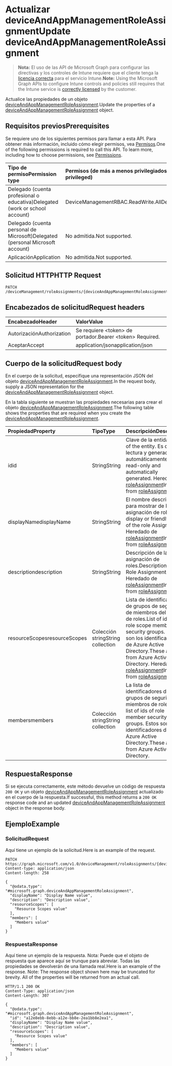 # <a name="update-deviceandappmanagementroleassignment"></a><span data-ttu-id="c2f1b-101">Actualizar deviceAndAppManagementRoleAssignment</span><span class="sxs-lookup"><span data-stu-id="c2f1b-101">Update deviceAndAppManagementRoleAssignment</span></span>

> <span data-ttu-id="c2f1b-102">**Nota:** El uso de las API de Microsoft Graph para configurar las directivas y los controles de Intune requiere que el cliente tenga la [licencia correcta](https://go.microsoft.com/fwlink/?linkid=839381) para el servicio Intune.</span><span class="sxs-lookup"><span data-stu-id="c2f1b-102">**Note:** Using the Microsoft Graph APIs to configure Intune controls and policies still requires that the Intune service is [correctly licensed](https://go.microsoft.com/fwlink/?linkid=839381) by the customer.</span></span>

<span data-ttu-id="c2f1b-103">Actualice las propiedades de un objeto [deviceAndAppManagementRoleAssignment](../resources/intune_rbac_deviceandappmanagementroleassignment.md).</span><span class="sxs-lookup"><span data-stu-id="c2f1b-103">Update the properties of a [deviceAndAppManagementRoleAssignment](../resources/intune_rbac_deviceandappmanagementroleassignment.md) object.</span></span>
## <a name="prerequisites"></a><span data-ttu-id="c2f1b-104">Requisitos previos</span><span class="sxs-lookup"><span data-stu-id="c2f1b-104">Prerequisites</span></span>
<span data-ttu-id="c2f1b-p101">Se requiere uno de los siguientes permisos para llamar a esta API. Para obtener más información, incluido cómo elegir permisos, vea [Permisos](../../../concepts/permissions_reference.md).</span><span class="sxs-lookup"><span data-stu-id="c2f1b-p101">One of the following permissions is required to call this API. To learn more, including how to choose permissions, see [Permissions](../../../concepts/permissions_reference.md).</span></span>

|<span data-ttu-id="c2f1b-107">Tipo de permiso</span><span class="sxs-lookup"><span data-stu-id="c2f1b-107">Permission type</span></span>|<span data-ttu-id="c2f1b-108">Permisos (de más a menos privilegiados)</span><span class="sxs-lookup"><span data-stu-id="c2f1b-108">Permissions (from most to least privileged)</span></span>|
|:---|:---|
|<span data-ttu-id="c2f1b-109">Delegado (cuenta profesional o educativa)</span><span class="sxs-lookup"><span data-stu-id="c2f1b-109">Delegated (work or school account)</span></span>|<span data-ttu-id="c2f1b-110">DeviceManagementRBAC.ReadWrite.All</span><span class="sxs-lookup"><span data-stu-id="c2f1b-110">DeviceManagementRBAC.ReadWrite.All</span></span>|
|<span data-ttu-id="c2f1b-111">Delegado (cuenta personal de Microsoft)</span><span class="sxs-lookup"><span data-stu-id="c2f1b-111">Delegated (personal Microsoft account)</span></span>|<span data-ttu-id="c2f1b-112">No admitida.</span><span class="sxs-lookup"><span data-stu-id="c2f1b-112">Not supported.</span></span>|
|<span data-ttu-id="c2f1b-113">Aplicación</span><span class="sxs-lookup"><span data-stu-id="c2f1b-113">Application</span></span>|<span data-ttu-id="c2f1b-114">No admitida.</span><span class="sxs-lookup"><span data-stu-id="c2f1b-114">Not supported.</span></span>|

## <a name="http-request"></a><span data-ttu-id="c2f1b-115">Solicitud HTTP</span><span class="sxs-lookup"><span data-stu-id="c2f1b-115">HTTP Request</span></span>
<!-- {
  "blockType": "ignored"
}
-->
``` http
PATCH /deviceManagement/roleAssignments/{deviceAndAppManagementRoleAssignmentId}
```

## <a name="request-headers"></a><span data-ttu-id="c2f1b-116">Encabezados de solicitud</span><span class="sxs-lookup"><span data-stu-id="c2f1b-116">Request headers</span></span>
|<span data-ttu-id="c2f1b-117">Encabezado</span><span class="sxs-lookup"><span data-stu-id="c2f1b-117">Header</span></span>|<span data-ttu-id="c2f1b-118">Valor</span><span class="sxs-lookup"><span data-stu-id="c2f1b-118">Value</span></span>|
|:---|:---|
|<span data-ttu-id="c2f1b-119">Autorización</span><span class="sxs-lookup"><span data-stu-id="c2f1b-119">Authorization</span></span>|<span data-ttu-id="c2f1b-120">Se requiere &lt;token&gt; de portador.</span><span class="sxs-lookup"><span data-stu-id="c2f1b-120">Bearer &lt;token&gt; Required.</span></span>|
|<span data-ttu-id="c2f1b-121">Aceptar</span><span class="sxs-lookup"><span data-stu-id="c2f1b-121">Accept</span></span>|<span data-ttu-id="c2f1b-122">application/json</span><span class="sxs-lookup"><span data-stu-id="c2f1b-122">application/json</span></span>|

## <a name="request-body"></a><span data-ttu-id="c2f1b-123">Cuerpo de la solicitud</span><span class="sxs-lookup"><span data-stu-id="c2f1b-123">Request body</span></span>
<span data-ttu-id="c2f1b-124">En el cuerpo de la solicitud, especifique una representación JSON del objeto [deviceAndAppManagementRoleAssignment](../resources/intune_rbac_deviceandappmanagementroleassignment.md).</span><span class="sxs-lookup"><span data-stu-id="c2f1b-124">In the request body, supply a JSON representation for the [deviceAndAppManagementRoleAssignment](../resources/intune_rbac_deviceandappmanagementroleassignment.md) object.</span></span>

<span data-ttu-id="c2f1b-125">En la tabla siguiente se muestran las propiedades necesarias para crear el objeto [deviceAndAppManagementRoleAssignment](../resources/intune_rbac_deviceandappmanagementroleassignment.md).</span><span class="sxs-lookup"><span data-stu-id="c2f1b-125">The following table shows the properties that are required when you create the [deviceAndAppManagementRoleAssignment](../resources/intune_rbac_deviceandappmanagementroleassignment.md).</span></span>

|<span data-ttu-id="c2f1b-126">Propiedad</span><span class="sxs-lookup"><span data-stu-id="c2f1b-126">Property</span></span>|<span data-ttu-id="c2f1b-127">Tipo</span><span class="sxs-lookup"><span data-stu-id="c2f1b-127">Type</span></span>|<span data-ttu-id="c2f1b-128">Descripción</span><span class="sxs-lookup"><span data-stu-id="c2f1b-128">Description</span></span>|
|:---|:---|:---|
|<span data-ttu-id="c2f1b-129">id</span><span class="sxs-lookup"><span data-stu-id="c2f1b-129">id</span></span>|<span data-ttu-id="c2f1b-130">String</span><span class="sxs-lookup"><span data-stu-id="c2f1b-130">String</span></span>|<span data-ttu-id="c2f1b-131">Clave de la entidad.</span><span class="sxs-lookup"><span data-stu-id="c2f1b-131">Key of the entity.</span></span> <span data-ttu-id="c2f1b-132">Es de solo lectura y generada automáticamente.</span><span class="sxs-lookup"><span data-stu-id="c2f1b-132">This is read-only and automatically generated.</span></span> <span data-ttu-id="c2f1b-133">Heredado de [roleAssignment](../resources/intune_rbac_roleassignment.md)</span><span class="sxs-lookup"><span data-stu-id="c2f1b-133">Inherited from [roleAssignment](../resources/intune_rbac_roleassignment.md)</span></span>|
|<span data-ttu-id="c2f1b-134">displayName</span><span class="sxs-lookup"><span data-stu-id="c2f1b-134">displayName</span></span>|<span data-ttu-id="c2f1b-135">String</span><span class="sxs-lookup"><span data-stu-id="c2f1b-135">String</span></span>|<span data-ttu-id="c2f1b-136">El nombre descriptivo o para mostrar de la asignación de roles.</span><span class="sxs-lookup"><span data-stu-id="c2f1b-136">The display or friendly name of the role Assignment.</span></span> <span data-ttu-id="c2f1b-137">Heredado de [roleAssignment](../resources/intune_rbac_roleassignment.md)</span><span class="sxs-lookup"><span data-stu-id="c2f1b-137">Inherited from [roleAssignment](../resources/intune_rbac_roleassignment.md)</span></span>|
|<span data-ttu-id="c2f1b-138">description</span><span class="sxs-lookup"><span data-stu-id="c2f1b-138">description</span></span>|<span data-ttu-id="c2f1b-139">String</span><span class="sxs-lookup"><span data-stu-id="c2f1b-139">String</span></span>|<span data-ttu-id="c2f1b-140">Descripción de la asignación de roles.</span><span class="sxs-lookup"><span data-stu-id="c2f1b-140">Description of the Role Assignment.</span></span> <span data-ttu-id="c2f1b-141">Heredado de [roleAssignment](../resources/intune_rbac_roleassignment.md)</span><span class="sxs-lookup"><span data-stu-id="c2f1b-141">Inherited from [roleAssignment](../resources/intune_rbac_roleassignment.md)</span></span>|
|<span data-ttu-id="c2f1b-142">resourceScopes</span><span class="sxs-lookup"><span data-stu-id="c2f1b-142">resourceScopes</span></span>|<span data-ttu-id="c2f1b-143">Colección string</span><span class="sxs-lookup"><span data-stu-id="c2f1b-143">String collection</span></span>|<span data-ttu-id="c2f1b-144">Lista de identificadores de grupos de seguridad de miembros del ámbito de roles.</span><span class="sxs-lookup"><span data-stu-id="c2f1b-144">List of ids of role scope member security groups.</span></span>  <span data-ttu-id="c2f1b-145">Estos son los identificadores de Azure Active Directory.</span><span class="sxs-lookup"><span data-stu-id="c2f1b-145">These are IDs from Azure Active Directory.</span></span> <span data-ttu-id="c2f1b-146">Heredado de [roleAssignment](../resources/intune_rbac_roleassignment.md)</span><span class="sxs-lookup"><span data-stu-id="c2f1b-146">Inherited from [roleAssignment](../resources/intune_rbac_roleassignment.md)</span></span>|
|<span data-ttu-id="c2f1b-147">members</span><span class="sxs-lookup"><span data-stu-id="c2f1b-147">members</span></span>|<span data-ttu-id="c2f1b-148">Colección string</span><span class="sxs-lookup"><span data-stu-id="c2f1b-148">String collection</span></span>|<span data-ttu-id="c2f1b-149">La lista de identificadores de grupos de seguridad de miembros de roles.</span><span class="sxs-lookup"><span data-stu-id="c2f1b-149">The list of ids of role member security groups.</span></span> <span data-ttu-id="c2f1b-150">Estos son los identificadores de Azure Active Directory.</span><span class="sxs-lookup"><span data-stu-id="c2f1b-150">These are IDs from Azure Active Directory.</span></span>|



## <a name="response"></a><span data-ttu-id="c2f1b-151">Respuesta</span><span class="sxs-lookup"><span data-stu-id="c2f1b-151">Response</span></span>
<span data-ttu-id="c2f1b-152">Si se ejecuta correctamente, este método devuelve un código de respuesta `200 OK` y un objeto [deviceAndAppManagementRoleAssignment](../resources/intune_rbac_deviceandappmanagementroleassignment.md) actualizado en el cuerpo de la respuesta.</span><span class="sxs-lookup"><span data-stu-id="c2f1b-152">If successful, this method returns a `200 OK` response code and an updated [deviceAndAppManagementRoleAssignment](../resources/intune_rbac_deviceandappmanagementroleassignment.md) object in the response body.</span></span>

## <a name="example"></a><span data-ttu-id="c2f1b-153">Ejemplo</span><span class="sxs-lookup"><span data-stu-id="c2f1b-153">Example</span></span>
### <a name="request"></a><span data-ttu-id="c2f1b-154">Solicitud</span><span class="sxs-lookup"><span data-stu-id="c2f1b-154">Request</span></span>
<span data-ttu-id="c2f1b-155">Aquí tiene un ejemplo de la solicitud.</span><span class="sxs-lookup"><span data-stu-id="c2f1b-155">Here is an example of the request.</span></span>
``` http
PATCH https://graph.microsoft.com/v1.0/deviceManagement/roleAssignments/{deviceAndAppManagementRoleAssignmentId}
Content-type: application/json
Content-length: 258

{
  "@odata.type": "#microsoft.graph.deviceAndAppManagementRoleAssignment",
  "displayName": "Display Name value",
  "description": "Description value",
  "resourceScopes": [
    "Resource Scopes value"
  ],
  "members": [
    "Members value"
  ]
}
```

### <a name="response"></a><span data-ttu-id="c2f1b-156">Respuesta</span><span class="sxs-lookup"><span data-stu-id="c2f1b-156">Response</span></span>
<span data-ttu-id="c2f1b-p107">Aquí tiene un ejemplo de la respuesta. Nota: Puede que el objeto de respuesta que aparece aquí se trunque para abreviar. Todas las propiedades se devolverán de una llamada real.</span><span class="sxs-lookup"><span data-stu-id="c2f1b-p107">Here is an example of the response. Note: The response object shown here may be truncated for brevity. All of the properties will be returned from an actual call.</span></span>
``` http
HTTP/1.1 200 OK
Content-Type: application/json
Content-Length: 307

{
  "@odata.type": "#microsoft.graph.deviceAndAppManagementRoleAssignment",
  "id": "a12e8ebb-8ebb-a12e-bb8e-2ea1bb8e2ea1",
  "displayName": "Display Name value",
  "description": "Description value",
  "resourceScopes": [
    "Resource Scopes value"
  ],
  "members": [
    "Members value"
  ]
}
```



